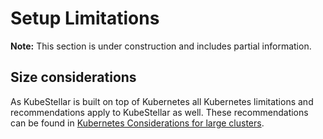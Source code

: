 # Setup Limitations

**Note:**  This section is under construction and includes partial information.

## Size considerations
As KubeStellar is built on top of Kubernetes all Kubernetes limitations and recommendations apply to KubeStellar as well. These recommendations can be found in [Kubernetes Considerations for large clusters](https://kubernetes.io/docs/setup/best-practices/cluster-large/).
